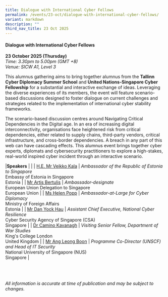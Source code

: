 ```yaml
---
title: Dialogue with International Cyber Fellows
permalink: /events/23-oct/dialogue-with-international-cyber-fellows/
variant: markdown
description: ""
third_nav_title: 23 Oct 2025
---
```

#### **Dialogue with International Cyber Fellows**

**23 October 2025 (Thursday)**  
*Time: 3.30pm to 5.00pm (GMT +8)*
<br>*Venue: SICW A1, Level 3*

This alumnus gathering aims to bring together alumnus from the **Tallinn Cyber Diplomacy Summer School** and **United Nations-Singapore Cyber Fellowship** for a substantial and interactive exchange of ideas. Leveraging the diverse experiences of its members, the event will feature scenario-based discussions designed to foster dialogue on current challenges and strategies related to the implementation of international cyber stability frameworks. 

The scenario-based discussion centres around Navigating Critical Dependencies in the Digital age. In an era of increasing digital interconnectivity, organisations face heightened risk from critical dependencies, either related to supply chains, third-party vendors, critical infrastructure, and cross-border dependencies. A breach in any part of this web can have cascading effects. This alumnus event brings together cyber experts, diplomats and cybersecurity practitioners to explore a high-stakes, real-world inspired cyber incident through an interactive scenario.

|**Speakers**          |                                                              |
| [H.E. Mr Veikko Kala](/speakers/he-mr-veikko-kala/)  | *Ambassador of the Republic of Estonia to Singapore* <br>Embassy of Estonia in Singapore<br>Estonia      |
| [Mr Artis Bertulis](/speakers/mr-artis-bertulis/)  | *Ambassador-designate* <br>European Union Delegation to Singapore<br>European Union      |
| [Ms Helen Popp](/speakers/ms-helen-popp/)  | *Ambassador-at-Large for Cyber Diplomacy* <br>Ministry of Foreign Affairs<br>Estonia      |
| [Mr Dan Yock Hau](/speakers/mr-dan-yock-hau/)  | *Assistant Chief Executive, National Cyber Resilience* <br>Cyber Security Agency of Singapore (CSA)<br>Singapore      |
| [Dr Camino Kavanagh](/speakers/dr-camino-kavanagh/)  | *Visiting Senior Fellow, Department of War Studies* <br>King's College London<br>United Kingdom      |
| [Mr Ang Leong Boon](/speakers/mr-ang-leong-boon/)  | *Programme Co-Director (UNSCF) and Head of IT Security* <br>National University of Singapore (NUS)<br>Singapore      |

<br><br><br>
*All information is accurate at time of publication and may be subject to changes.*